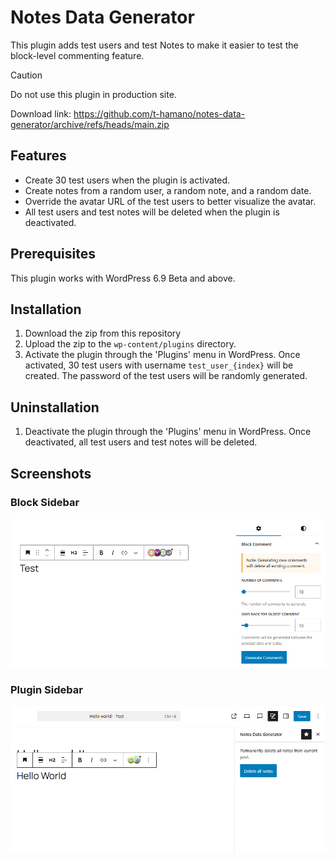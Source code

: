 # Notes Data Generator

This plugin adds test users and test Notes to make it easier to test the block-level commenting feature.

> [!CAUTION]
> Do not use this plugin in production site.

Download link: https://github.com/t-hamano/notes-data-generator/archive/refs/heads/main.zip

## Features

- Create 30 test users when the plugin is activated.
- Create notes from a random user, a random note, and a random date.
- Override the avatar URL of the test users to better visualize the avatar.
- All test users and test notes will be deleted when the plugin is deactivated.

## Prerequisites

This plugin works with WordPress 6.9 Beta and above.

## Installation

1. Download the zip from this repository
2. Upload the zip to the `wp-content/plugins` directory.
3. Activate the plugin through the 'Plugins' menu in WordPress. Once activated, 30 test users with username `test_user_{index}` will be created. The password of the test users will be randomly generated.

## Uninstallation

1. Deactivate the plugin through the 'Plugins' menu in WordPress. Once deactivated, all test users and test notes will be deleted.

## Screenshots

### Block Sidebar

![Block Sidebar](https://raw.githubusercontent.com/t-hamano/notes-data-generator/refs/heads/main/screenshot-1.png)

### Plugin Sidebar

![Plugin Sidebar](https://raw.githubusercontent.com/t-hamano/notes-data-generator/refs/heads/main/screenshot-2.png)
